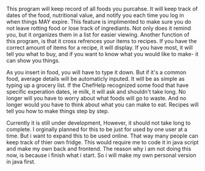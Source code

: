 This program will keep record of all foods you purcahse. It will keep track of dates of the food, nutritional value, and notify you each time you log in when things MAY expire. 
This feature is implimented to make sure you do not leave rotting food or lose track of ingrediants. Not only does it remind you, but it organizes them in a list for 
easier viewing. Another function of this program, is that it cross refrences your items to recipes. If you have the correct amount of items for a recipe, it will display.
If you have most, it will tell you what to buy, and if you want to know what you would like to make- it can show you things. 

As you insert in food, you will have to type it down. But if it's a common food, average details will be automaticly inputed. It will be as simple as typing up a grocery list. 
If the ChefHelp recognized some food that have specific experation dates, ie milk, it will ask and shouldn't take long. No longer will you have to worry about what foods 
will go to waste. And no longer would you have to think about what you can make to eat. Recipes will tell you how to make things step by step. 

Currently it is still under development, However, it should not take long to complete. I orginally planned for this to be just for used by one user at a time. But i want to
expand this to be used online. That way many people can keep track of thier own fridge. This would require me to code it in java script and make my own back and frontend. 
The reason why i am not doing this now, is because i finish what i start. So i will make my own personal version in java first. 
